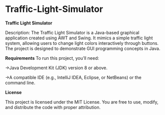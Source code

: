 # Traffic-Light-Simulator
**Traffic Light Simulator**

Description: The Traffic Light Simulator is a Java-based graphical application created using AWT and Swing. It mimics a simple traffic light system, allowing users to change light colors interactively through buttons. The project is designed to demonstrate GUI programming concepts in Java.

**Requirements**
To run this project, you’ll need:

->Java Development Kit (JDK) version 8 or above.

->A compatible IDE (e.g., IntelliJ IDEA, Eclipse, or NetBeans) or the command line.

**License**

This project is licensed under the MIT License. You are free to use, modify, and distribute the code with proper attribution.
